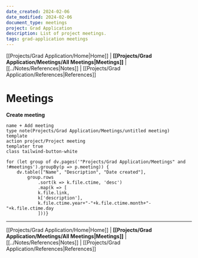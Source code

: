 ```yaml
---
date_created: 2024-02-06
date_modified: 2024-02-06
document_type: meetings
project: Grad Application
description: List of project meetings.
tags: grad-application meetings
---
```

[[Projects/Grad Application/Home|Home]] | **[[Projects/Grad Application/Meetings/All Meetings|Meetings]]** | [[../Notes/References|Notes]] | [[Projects/Grad Application/References|References]]
# Meetings
**Create meeting**
```button
name + Add meeting
type note(Projects/Grad Application/Meetings/untitled meeting) template
action project/Project meeting
templater true
class tailwind-button-white
```
```dataviewjs
for (let group of dv.pages('"Projects/Grad Application/Meetings" and !#meetings').groupBy(p => p.meeting)) {
	dv.table(["Name", "Description", "Date created"], 
		group.rows 
			.sort(k => k.file.ctime, 'desc')
			.map(k => [
			k.file.link, 
			k['description'],
			k.file.ctime.year+"-"+k.file.ctime.month+"-"+k.file.ctime.day
			]))}
```

---
[[Projects/Grad Application/Home|Home]] | **[[Projects/Grad Application/Meetings/All Meetings|Meetings]]** | [[../Notes/References|Notes]] | [[Projects/Grad Application/References|References]]